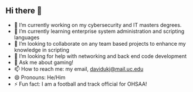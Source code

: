 ## Hi there 👋

- 🔭 I’m currently working on my cybersecurity and IT masters degrees.
- 🌱 I’m currently learning enterprise system administration and scripting languages
- 👯 I’m looking to collaborate on any team based projects to enhance my knowledge in scripting
- 🤔 I’m looking for help with networking and back end code development
- 💬 Ask me about gaming!
- 📫 How to reach me: my email, davidukj@mail.uc.edu
- 😄 Pronouns: He/Him
- ⚡ Fun fact: I am a football and track official for OHSAA!

